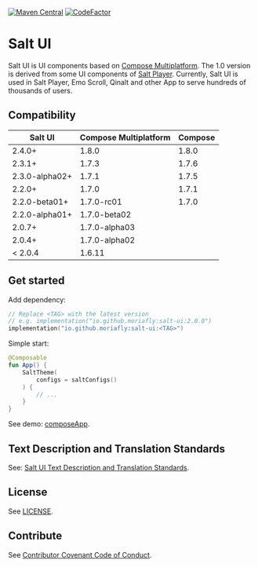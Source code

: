 [![Maven Central](https://img.shields.io/maven-central/v/io.github.moriafly/salt-ui)](https://search.maven.org/search?q=g:io.github.moriafly) [![CodeFactor](https://www.codefactor.io/repository/github/moriafly/saltui/badge/main)](https://www.codefactor.io/repository/github/moriafly/saltui/overview/main)

# Salt UI

Salt UI is UI components based on [Compose Multiplatform](https://github.com/JetBrains/compose-multiplatform). The 1.0 version is derived from some UI components of [Salt Player](https://github.com/Moriafly/SaltPlayerSource). Currently, Salt UI is used in Salt Player, Emo Scroll, Qinalt and other App to serve hundreds of thousands of users.

## Compatibility

| Salt UI        | Compose Multiplatform | Compose |
|----------------|-----------------------|---------|
| 2.4.0+         | 1.8.0                 | 1.8.0   |
| 2.3.1+         | 1.7.3                 | 1.7.6   |
| 2.3.0-alpha02+ | 1.7.1                 | 1.7.5   |
| 2.2.0+         | 1.7.0                 | 1.7.1   |
| 2.2.0-beta01+  | 1.7.0-rc01            | 1.7.0   |
| 2.2.0-alpha01+ | 1.7.0-beta02          |         |
| 2.0.7+         | 1.7.0-alpha03         |         |
| 2.0.4+         | 1.7.0-alpha02         |         |
| < 2.0.4        | 1.6.11                |         |

## Get started

Add dependency:

```kotlin
// Replace <TAG> with the latest version
// e.g. implementation("io.github.moriafly:salt-ui:2.0.0")
implementation("io.github.moriafly:salt-ui:<TAG>")
```

Simple start:

```kotlin
@Composable
fun App() {
    SaltTheme(
        configs = saltConfigs()
    ) {
        // ...
    }
}
```

See demo: [composeApp](https://github.com/Moriafly/SaltUI/tree/main/composeApp).

## Text Description and Translation Standards

See: [Salt UI Text Description and Translation Standards](https://moriafly.com/standards/tdts).

## License

See [LICENSE](LICENSE).

## Contribute

See [Contributor Covenant Code of Conduct](CODE_OF_CONDUCT.md).
